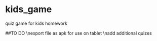 # kids_game
quiz game for kids homework


##TO DO
\nexport file as apk for use on tablet
\nadd additional quizes
